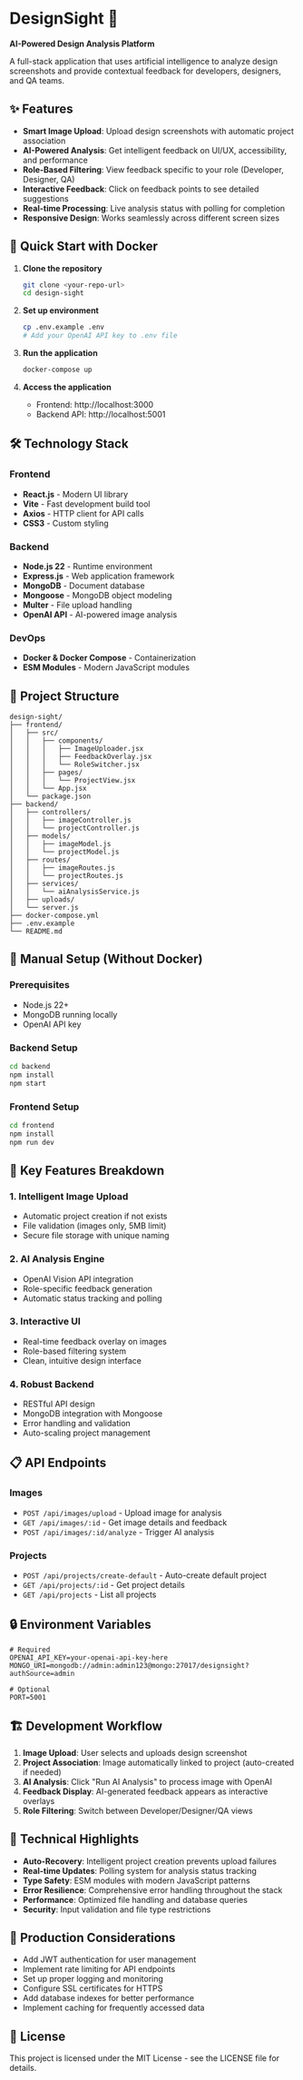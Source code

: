 # DesignSight 🎨

**AI-Powered Design Analysis Platform**

A full-stack application that uses artificial intelligence to analyze design screenshots and provide contextual feedback for developers, designers, and QA teams.

## ✨ Features

- **Smart Image Upload**: Upload design screenshots with automatic project association
- **AI-Powered Analysis**: Get intelligent feedback on UI/UX, accessibility, and performance
- **Role-Based Filtering**: View feedback specific to your role (Developer, Designer, QA)
- **Interactive Feedback**: Click on feedback points to see detailed suggestions
- **Real-time Processing**: Live analysis status with polling for completion
- **Responsive Design**: Works seamlessly across different screen sizes

## 🚀 Quick Start with Docker

1. **Clone the repository**
   ```bash
   git clone <your-repo-url>
   cd design-sight
   ```

2. **Set up environment**
   ```bash
   cp .env.example .env
   # Add your OpenAI API key to .env file
   ```

3. **Run the application**
   ```bash
   docker-compose up
   ```

4. **Access the application**
   - Frontend: http://localhost:3000
   - Backend API: http://localhost:5001

## 🛠️ Technology Stack

### Frontend
- **React.js** - Modern UI library
- **Vite** - Fast development build tool
- **Axios** - HTTP client for API calls
- **CSS3** - Custom styling

### Backend
- **Node.js 22** - Runtime environment
- **Express.js** - Web application framework
- **MongoDB** - Document database
- **Mongoose** - MongoDB object modeling
- **Multer** - File upload handling
- **OpenAI API** - AI-powered image analysis

### DevOps
- **Docker & Docker Compose** - Containerization
- **ESM Modules** - Modern JavaScript modules

## 📁 Project Structure

```
design-sight/
├── frontend/
│   ├── src/
│   │   ├── components/
│   │   │   ├── ImageUploader.jsx
│   │   │   ├── FeedbackOverlay.jsx
│   │   │   └── RoleSwitcher.jsx
│   │   ├── pages/
│   │   │   └── ProjectView.jsx
│   │   └── App.jsx
│   └── package.json
├── backend/
│   ├── controllers/
│   │   ├── imageController.js
│   │   └── projectController.js
│   ├── models/
│   │   ├── imageModel.js
│   │   └── projectModel.js
│   ├── routes/
│   │   ├── imageRoutes.js
│   │   └── projectRoutes.js
│   ├── services/
│   │   └── aiAnalysisService.js
│   ├── uploads/
│   └── server.js
├── docker-compose.yml
├── .env.example
└── README.md
```

## 🔧 Manual Setup (Without Docker)

### Prerequisites
- Node.js 22+
- MongoDB running locally
- OpenAI API key

### Backend Setup
```bash
cd backend
npm install
npm start
```

### Frontend Setup
```bash
cd frontend
npm install
npm run dev
```

## 🌟 Key Features Breakdown

### 1. Intelligent Image Upload
- Automatic project creation if not exists
- File validation (images only, 5MB limit)
- Secure file storage with unique naming

### 2. AI Analysis Engine
- OpenAI Vision API integration
- Role-specific feedback generation
- Automatic status tracking and polling

### 3. Interactive UI
- Real-time feedback overlay on images
- Role-based filtering system
- Clean, intuitive design interface

### 4. Robust Backend
- RESTful API design
- MongoDB integration with Mongoose
- Error handling and validation
- Auto-scaling project management

## 📋 API Endpoints

### Images
- `POST /api/images/upload` - Upload image for analysis
- `GET /api/images/:id` - Get image details and feedback
- `POST /api/images/:id/analyze` - Trigger AI analysis

### Projects
- `POST /api/projects/create-default` - Auto-create default project
- `GET /api/projects/:id` - Get project details
- `GET /api/projects` - List all projects

## 🔒 Environment Variables

```env
# Required
OPENAI_API_KEY=your-openai-api-key-here
MONGO_URI=mongodb://admin:admin123@mongo:27017/designsight?authSource=admin

# Optional
PORT=5001
```

## 🏗️ Development Workflow

1. **Image Upload**: User selects and uploads design screenshot
2. **Project Association**: Image automatically linked to project (auto-created if needed)
3. **AI Analysis**: Click "Run AI Analysis" to process image with OpenAI
4. **Feedback Display**: AI-generated feedback appears as interactive overlays
5. **Role Filtering**: Switch between Developer/Designer/QA views

## 🎯 Technical Highlights

- **Auto-Recovery**: Intelligent project creation prevents upload failures
- **Real-time Updates**: Polling system for analysis status tracking
- **Type Safety**: ESM modules with modern JavaScript patterns
- **Error Resilience**: Comprehensive error handling throughout the stack
- **Performance**: Optimized file handling and database queries
- **Security**: Input validation and file type restrictions

## 🚀 Production Considerations

- Add JWT authentication for user management
- Implement rate limiting for API endpoints
- Set up proper logging and monitoring
- Configure SSL certificates for HTTPS
- Add database indexes for better performance
- Implement caching for frequently accessed data

## 📄 License

This project is licensed under the MIT License - see the LICENSE file for details.
